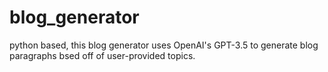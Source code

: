 # blog_generator
python based, this blog generator uses OpenAI's GPT-3.5 to generate blog paragraphs bsed off of user-provided topics.
